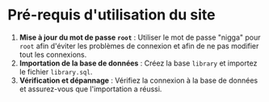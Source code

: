 # Pré-requis d'utilisation du site

1. **Mise à jour du mot de passe `root`** : Utiliser le mot de passe "nigga" pour `root` afin d'éviter les problèmes de connexion et afin de ne pas modifier tout les connexions.
2. **Importation de la base de données** : Créez la base `library` et importez le fichier `library.sql`.
3. **Vérification et dépannage** : Vérifiez la connexion à la base de données et assurez-vous que l'importation a réussi.
